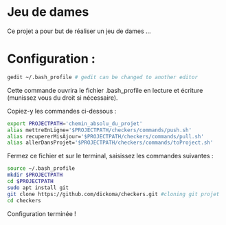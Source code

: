# Jeu de dames

Ce projet a pour but de réaliser un jeu de dames ... 

# Configuration : 

```bash
gedit ~/.bash_profile # gedit can be changed to another editor 
```
Cette commande ouvrira le fichier .bash_profile en lecture et écriture (munissez vous du droit si nécessaire).

Copiez-y les commandes ci-dessous : 

```bash
export PROJECTPATH='chemin_absolu_du_projet'
alias mettreEnLigne='$PROJECTPATH/checkers/commands/push.sh'
alias recupererMisÀjour='$PROJECTPATH/checkers/commands/pull.sh'
alias allerDansProjet='$PROJECTPATH/checkers/commands/toProject.sh'
```
Fermez ce fichier et sur le terminal, saisissez les commandes suivantes : 

```bash
source ~/.bash_profile 
mkdir $PROJECTPATH
cd $PROJECTPATH
sudo apt install git
git clone https://github.com/dickoma/checkers.git #cloning git projet
cd checkers
```
Configuration terminée ! 



